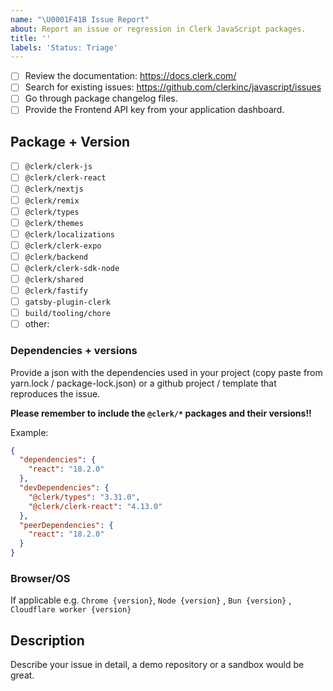 ```yaml
---
name: "\U0001F41B Issue Report"
about: Report an issue or regression in Clerk JavaScript packages.
title: ''
labels: 'Status: Triage'
---
```


<!-- Requirements: please go through this checklist before opening a new issue -->

- [ ] Review the documentation: https://docs.clerk.com/
- [ ] Search for existing issues: https://github.com/clerkinc/javascript/issues
- [ ] Go through package changelog files.
- [ ] Provide the Frontend API key from your application dashboard.

<!-- You can also find us on Discord https://discord.com/invite/b5rXHjAg7A -->

## Package + Version

- [ ] `@clerk/clerk-js`
- [ ] `@clerk/clerk-react`
- [ ] `@clerk/nextjs`
- [ ] `@clerk/remix`
- [ ] `@clerk/types`
- [ ] `@clerk/themes`
- [ ] `@clerk/localizations`
- [ ] `@clerk/clerk-expo`
- [ ] `@clerk/backend`
- [ ] `@clerk/clerk-sdk-node`
- [ ] `@clerk/shared`
- [ ] `@clerk/fastify`
- [ ] `gatsby-plugin-clerk`
- [ ] `build/tooling/chore`
- [ ] other:

### Dependencies + versions

Provide a json with the dependencies used in your project (copy paste from yarn.lock / package-lock.json) or a github project / template that reproduces the issue.

**Please remember to include the `@clerk/*` packages and their versions!!**

Example:

```json
{  
  "dependencies": {
    "react": "18.2.0"
  },
  "devDependencies": {
    "@clerk/types": "3.31.0",
    "@clerk/clerk-react": "4.13.0"
  },
  "peerDependencies": {
    "react": "18.2.0"
  }
}

```

### Browser/OS

If applicable e.g. `Chrome {version}`, `Node {version}` , `Bun {version}` , `Cloudflare worker {version}`

## Description

Describe your issue in detail, a demo repository or a sandbox would be great.
